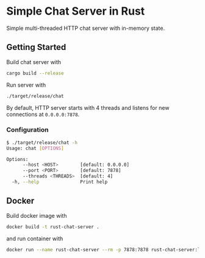 # Simple Chat Server in Rust

Simple multi-threaded HTTP chat server with in-memory state.

## Getting Started

Build chat server with

```bash
cargo build --release
```

Run server with

```bash
./target/release/chat
```

By default, HTTP server starts with 4 threads and listens for new connections at `0.0.0.0:7878`.

### Configuration

```bash
$ ./target/release/chat -h
Usage: chat [OPTIONS]

Options:
      --host <HOST>        [default: 0.0.0.0]
      --port <PORT>        [default: 7878]
      --threads <THREADS>  [default: 4]
  -h, --help               Print help
```

## Docker

Build docker image with

```bash
docker build -t rust-chat-server .
```

and run container with

```bash
docker run --name rust-chat-server --rm -p 7878:7878 rust-chat-server:latest
```
